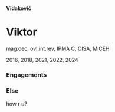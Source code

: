#### Vidaković
# Viktor

<div id="certs">
mag.oec, ovl.int.rev, IPMA C, CISA, MiCEH
<p id="years">2016, 2018, 2021, 2022, 2024</p>
</div>

### Engagements

### Else

how r u?